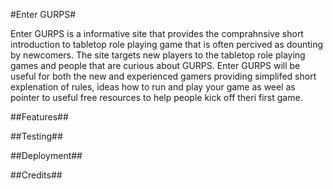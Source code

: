 #Enter GURPS#

Enter GURPS is a informative site that provides the comprahnsive short introduction to tabletop role playing game that is often percived as dounting by newcomers. The site targets new players to the tabletop role playing games and people that are curious about GURPS.  Enter GURPS will be useful for both the new and experienced gamers providing simplifed short explenation of rules, ideas how to run and play your game as weel as pointer to useful free resources to help people kick off theri first game. 

##Features##



##Testing##


##Deployment##


##Credits##